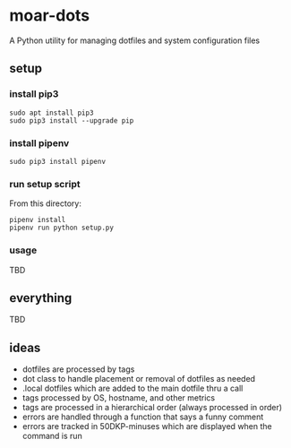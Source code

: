 # moar-dots
A Python utility for managing dotfiles and system configuration files

## setup

### install pip3

```
sudo apt install pip3
sudo pip3 install --upgrade pip
```

### install pipenv

```
sudo pip3 install pipenv
```

### run setup script

From this directory:
```
pipenv install
pipenv run python setup.py
```

### usage

TBD

## everything

TBD

## ideas
* dotfiles are processed by tags
* dot class to handle placement or removal of dotfiles as needed
* .local dotfiles which are added to the main dotfile thru a call
* tags processed by OS, hostname, and other metrics
* tags are processed in a hierarchical order (always processed in order)
* errors are handled through a function that says a funny comment
* errors are tracked in 50DKP-minuses which are displayed when the command is run

